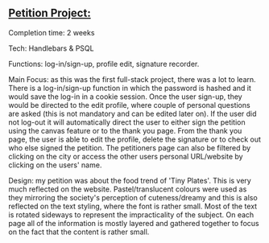 ## [Petition Project:](https://spiced-sesame.herokuapp.com)

Completion time: 2 weeks

Tech: Handlebars & PSQL

Functions: log-in/sign-up, profile edit, signature recorder.

Main Focus:
as this was the first full-stack project, there was a lot to learn.
There is a log-in/sign-up function in which the password is hashed and it would save the log-in in a cookie session.
Once the user sign-up, they would be directed to the edit profile, where couple of personal questions are asked (this
is not mandatory and can be edited later on).
If the user did not log-out it will automatically direct the user to either sign the petition using the canvas feature or to the thank you page.
From the thank you page, the user is able to edit the profile, delete the signature or to check out who else signed the petition.
The petitioners page can also be filtered by clicking on the city or access the other users personal URL/website by clicking on the users' name.

Design:
my petition was about the food trend of 'Tiny Plates'.
This is very much reflected on the website.
Pastel/translucent colours were used as they mirroring the society's perception of cuteness/dreamy and this is also reflected on the text styling, where the font is rather small.
Most of the text is rotated sideways to represent the impracticality of the subject.
On each page all of the information is mostly layered and gathered together to focus on the fact that the content is rather small.
